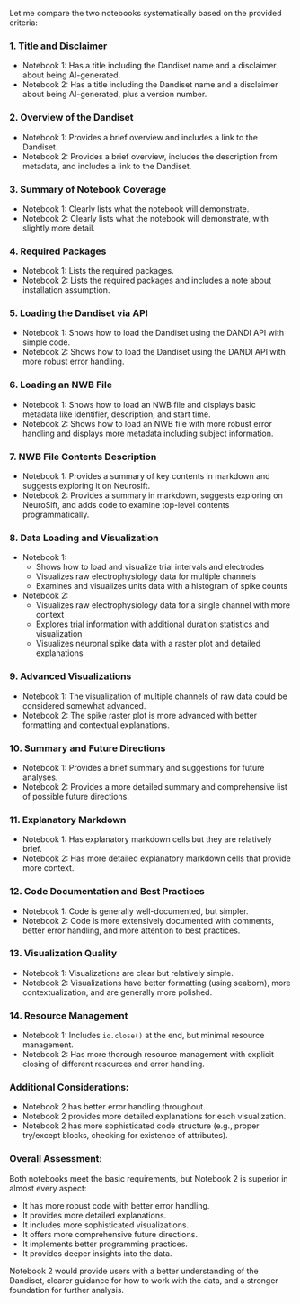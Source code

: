 Let me compare the two notebooks systematically based on the provided criteria:

### 1. Title and Disclaimer
- Notebook 1: Has a title including the Dandiset name and a disclaimer about being AI-generated.
- Notebook 2: Has a title including the Dandiset name and a disclaimer about being AI-generated, plus a version number.

### 2. Overview of the Dandiset
- Notebook 1: Provides a brief overview and includes a link to the Dandiset.
- Notebook 2: Provides a brief overview, includes the description from metadata, and includes a link to the Dandiset.

### 3. Summary of Notebook Coverage
- Notebook 1: Clearly lists what the notebook will demonstrate.
- Notebook 2: Clearly lists what the notebook will demonstrate, with slightly more detail.

### 4. Required Packages
- Notebook 1: Lists the required packages.
- Notebook 2: Lists the required packages and includes a note about installation assumption.

### 5. Loading the Dandiset via API
- Notebook 1: Shows how to load the Dandiset using the DANDI API with simple code.
- Notebook 2: Shows how to load the Dandiset using the DANDI API with more robust error handling.

### 6. Loading an NWB File
- Notebook 1: Shows how to load an NWB file and displays basic metadata like identifier, description, and start time.
- Notebook 2: Shows how to load an NWB file with more robust error handling and displays more metadata including subject information.

### 7. NWB File Contents Description
- Notebook 1: Provides a summary of key contents in markdown and suggests exploring it on Neurosift.
- Notebook 2: Provides a summary in markdown, suggests exploring on NeuroSift, and adds code to examine top-level contents programmatically.

### 8. Data Loading and Visualization
- Notebook 1: 
  * Shows how to load and visualize trial intervals and electrodes
  * Visualizes raw electrophysiology data for multiple channels
  * Examines and visualizes units data with a histogram of spike counts
- Notebook 2:
  * Visualizes raw electrophysiology data for a single channel with more context
  * Explores trial information with additional duration statistics and visualization
  * Visualizes neuronal spike data with a raster plot and detailed explanations

### 9. Advanced Visualizations
- Notebook 1: The visualization of multiple channels of raw data could be considered somewhat advanced.
- Notebook 2: The spike raster plot is more advanced with better formatting and contextual explanations.

### 10. Summary and Future Directions
- Notebook 1: Provides a brief summary and suggestions for future analyses.
- Notebook 2: Provides a more detailed summary and comprehensive list of possible future directions.

### 11. Explanatory Markdown
- Notebook 1: Has explanatory markdown cells but they are relatively brief.
- Notebook 2: Has more detailed explanatory markdown cells that provide more context.

### 12. Code Documentation and Best Practices
- Notebook 1: Code is generally well-documented, but simpler.
- Notebook 2: Code is more extensively documented with comments, better error handling, and more attention to best practices.

### 13. Visualization Quality
- Notebook 1: Visualizations are clear but relatively simple.
- Notebook 2: Visualizations have better formatting (using seaborn), more contextualization, and are generally more polished.

### 14. Resource Management
- Notebook 1: Includes `io.close()` at the end, but minimal resource management.
- Notebook 2: Has more thorough resource management with explicit closing of different resources and error handling.

### Additional Considerations:
- Notebook 2 has better error handling throughout.
- Notebook 2 provides more detailed explanations for each visualization.
- Notebook 2 has more sophisticated code structure (e.g., proper try/except blocks, checking for existence of attributes).

### Overall Assessment:
Both notebooks meet the basic requirements, but Notebook 2 is superior in almost every aspect:
- It has more robust code with better error handling.
- It provides more detailed explanations.
- It includes more sophisticated visualizations.
- It offers more comprehensive future directions.
- It implements better programming practices.
- It provides deeper insights into the data.

Notebook 2 would provide users with a better understanding of the Dandiset, clearer guidance for how to work with the data, and a stronger foundation for further analysis.